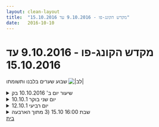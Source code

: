 ```yaml
---
layout: clean-layout
title:  "מקדש הקונג-פו - 9.10.2016 עד 15.10.2016"
date:   2016-10-10
---
```

# מקדש הקונג-פו - 9.10.2016 עד 15.10.2016 
שבוע שערים בלבנו ותשומתו <img src="http://www.timg.co.il/tapuzForum/images/Emo23.gif" alt="|לב|">

<details>
                    <summary>שיעור יום ב' 10.10.2016 בק</summary>
                    היום הגעתי לנקודת המפגש כדקה לפני השעה 6:40, הייתי מרוצה מעצמי. יואב כבר ישב שם במקום. התיישבתי לציד עם הגב אל בניין המשכן לאומנויות הבמה ושנינו שתקנו. היה נחמד מאוד. <br> לאחר כמה דקות חשתי רצון לעבוד מעט על הגמשת הגוף ולמתוך את שרירי הגב התחתון, על מנת להכין את הגוף לקראת השיעור.<br> בערך בשעה 6:50 ראיתי את בן מגיע. תוך דקה הוא הכריז על תחילת השיעור אך לא הוסיף דבר. מתוך הרגל קפצתי על שתי רגליי והמתנתי להמשך ההנחיות. לקח לי כמה שניות להבין שאין כגרע, אז חזרתי לעבוד על גמישות. <br> אחרי כמה דקות בן נתן הנחיות לתרגול ופתחנו בתרגולים במקום של נקודת המפגש. חשתי מעט מוסחת בדעתי מזה שעומדים בצומת סואן. <br> לאחר כ-10 ד&#39; בערך בן הודיע שאנחנו מתניידים למקום אחר ומיד הוא החל לנוע. תפסנו הר את התיקים והלכנו בעקבותיו. אני ויואב ציפינו לרגע שננוע לעבר גינת דובנו אך מיד תיקנו את כיוון ההליכה כשהבנו שבן הולך לכיוון ההפוך. בן הוביל אותנו אל האזור המקורה שבחזית הרחוב. שמתי לב שהמקום הפעם נראה מעט נקי יותר מבפעם הקודמת שהתאמנו שם ובכל מקרה עניין הלכלוך הפעם לא העסיק אותי כל כך.<br> פתחנו בתרגול פורם 5 החיות. בן קרה לזה &quot;ריקוד&quot;. התחלתי להתאמן על חזרה ברף על התנועות ומהר מאוד בן העיר לי על זה שאני עושה תנועות אוטומטיות ובלתי הגיוניות ושעלי להפוך כל תנועה לשלי ולמשהו שאני חשה את ההיגיון שלו. מיד התחלתי ליישם זאת וחשתי בהבדל המשמעותי. בן ציין שחל שיפור ניכר, שעדיין ישנם חלקים ברמה נמוכה בצד חלקים ברמה הרבה יותר גבוהה. נהניתי מהתרגול הזה, הרגשתי יחסית קלילה וחופשייה.<br> עברנו לתרגל בעיטות עם צעד דילוג. הצלחתי להינות מזה ולא להתאמץ יותר מדי, גם הצלחתי להשתפר. א&quot;כ עברנו לבעיטת קדימה, וא&quot;כ שילוב עם בעיטה אחורית תוך תשומת לב למשוך את הרגל אלינו בחזרה.<br> לאחר מכן עברנו לתרגל קרב ביד אחת. הרגשתי שערנית ונוכחת וקפיצית, הצלחתי להדוף את רוב ניסיונות התקיפה של יואב. <br> עברנו לתרגל אחיזה בידו של יריב במטרה להשתלט עליו בעוד היריב לא מתנגד אלא מנצל את האחיזה לטובתו ומשתדל להשתחרר מהאחיזה רק כשיש הזדמנות.<br> א&quot;כ תרגלנו גלגול על הקרקע – גלישה מתגלגלת עם הכתף וצד הגב. היה לי מעט מאתגר אך הצלחתי להתקדם בתרגול הזה ולהתקרב לביצוע ממשי.<br> עברנו לתרגול בישיבה. תחילה עבודה פנימית בהנחיית בן: לדמיין שאנחנו סופרמן ועפים כמוהו היכן שרוצים. הצלחתי ממש לדמיין את החווייה הפיזית ולחוש בחוסן ובשלווה והנאה.<br> א&quot;כ בן הנחה אותנו לשבת זה מול זו ולחילופין לשאול את הפרטנר שאלה בת 9 מילים: &quot;איך אתה יכול להיות תלמיד אפילו עוד יותר טוב?&quot;, כשבן הודיע שבמהלך התרגול הוא יפרוש ושהשיעור ייסתיים כשאחד מאיתנו יבחר לומר &quot;השעור שלנו הסתיים&quot;. בן ביקש לוודא שאנחנו זוכרים היטב את נוסח הזה ואז התגלה שלא שמעתי נכון – אני שמעתי &quot;השיעור שלך הסתיים?&quot;. התפתח דיון שלם סביב העניין שעלי להיות יותר קשובה בקשב פנימי אל התחושה שלי האם שמעתי נכון או לא – כי מתברר שב-99% מהמקרים אני חשה שלא שמעתי נכון – ושעלי לקחת יותר אחראיות על כך שאני מוודה שאני שומעת – לפחות במסגרת שיעורי הקונג פו ושבשיעורים עלי להשתחרר מדפוס הדיסקרטיות שלי. <br> לבסוף עברנו לתרגיל עצמו. תחילה עניתי תשובות שמתייחסות לחיי היומיום ואז בן ביקש לתחם את התשובות למרחב הזמן שלפני תחיל השיעור או תוך כדי השיעור או בשער הפנימי.<br> אני הכרזתי על סיום השיעור לשנו סביב השעה 8:35. היה שיעור מעולה. עוד שוחחתי על כך כמה דקות עם יואב לאחר סיום השיעור. <br>
                  </details><details>
                    <summary>יום שני בוקר 10.10.1</summary>
                    זמן מקדים: 12 דקות, איכות טובה<br> נוכחים אינגריד, בן, אני,<br> מיקום: פינת לאונרדו דה וינצ&#39;י, הרחבה המקורה בסמוך<br> דברים שקיבלתי:<br> הודעה של בן על תחילת השיעור הרשמי, ללא הנחיות נוספות. נתן לי מקום של חופש כמעט גדול מדי (או לפחות כך זה הרגיש בהתחלה) תחושה שאני קצת אבוד, שלא ברור לי מה אני צריך לעשות. התבוננתי בתחושה, נתתי לה לשקוע בתוכי. מתוך הסיטואציה התחילו לצאת אפשרויות, קיבלתי הצצה לפוטנציאל האינסופי של השיעור, גם אם לא נזוז או לא יקרה שום דבר נוסף. הכל תלוי בדרך שבה אני אבחר לפסוע היום. <br> לשדרג את היכולת שלי לברוא לעצמי את המציאות שלי. (אני לא בטוח אם זה הניסוח המדויק, במקרה הזה דווקא בחרתי להתמקד פחות בניסוח אלא באפשרות שזה מעמיד לי-אני יכול לתת לעצמי כל הנחיה שאני אבחר לאיזה גודל או מרחק שאני אבחר)<br> מדיטציה בה אנחנו מדמים את עצמנו לסופרמן (הדהד לי כי בדיוק שלשום בערב תיארו לי סופרמן, אבל שלא מפסיק לעלות למעלה)<br> שדרוג העבודה עם ריקוד/משחק/פורמת חמש החיות - היכולת לראות את מה שהכרתי כפורמה כדברים נוספים פתחה בפניי הרבה מאד אפשרויות. היום תרגלתי רק את העמידה הראשונה. נכנסתי אליה בזום משמעותי. את מנח הגוף, נשימה, התכוננות ומשמעות לפורמה, מגע עם הקרקע. (כל זה רק בתוך העמידה….יפה:)<br> <br> ברקע שמעתי הנחיות של בן לאינגריד, יכולתי לשמוע את חלקן, מבלי לאבד מאיכות הקשב שלי, ולסנן האם הן רלוונטיות ומועילות לי כרגע, חלקן כן<br> השתחררות מתפיסת היד ומיד אחרי כן תרגול תפיסה של היד שלי כמצב בו אני מקבל אנרגיה מהפרטנר ועובד איתה, היה מעניין ליהנות מהתפיסה הזו<br> מרפק קדימה ואחורה בזרימה מהנה<br> שיפור אמנות ההתבוננות בעת הדגמה, רזולוציה, דיוק, רכות, נשימה, קשב - תרגול טכניקה של צעד עם רגל אחורית ובעיטה עם הרגל הקדמית, מהר ויחד, חדש ומאתגר בצורה הזו. <br> מה אוכל לעשות כדי להיות תלמיד עוד יותר טוב? לא <br> הניסוח המדויק - הנאה מהניסוח, וממה שיש<br> מגע עם הקרקע, הנאה במשך חלקים גדולים בשיעור<br>  סיום שיעור: 08:40 (בערך)
                  </details><details>
                    <summary>יום רביעי 12.10.1</summary>
                    זמן מקדים 24 דקות, איכות טובה, מדיטציה, <br> &quot;אני מאפשר לעצמי שיעור נינוח ופותח&quot;<br> לפני היציאה לשיעור תרגול של נושא הפתיחות. קפה מול השעון ותחושת זמן חדשה, המון זמן אל מול כל דקה קובעת, סימולטנית ביחד<br> תרגול של מגע נינוח עם הקרקע<br> תרגול של קפיצה בסיבוב, הפעם מתוך קשב חדש, ללא צורך להשלים סיבוב, אלא ליהנות מהקפיצה, הסיבוב והנחיתה. ביחד ולחוד. <br> התמקדות במיקוד שלי לשיעור, פתאום לאחר העבודה עם הקרקע פתאום נפתח לי בית החזה, ליציבה חדשה.<br> (אני מרגיש שזה צירוף של עבודה על הקרקע, המיקוד שלי על עמידה ראשונה בפורמת חמש החיות והמיקוד בפתיחות. פתאום הרגשתי את היציבה שיותר נכונה לי.<br> היא פותחת לי את הריאות, אני נושם יותר, היא שמה את הלב שלי במקום חשוף יותר, קצת מפחיד אבל אני פתוח יותר לעולם. מצד אחד חשוף יותר, מצד שני פתוח יותר. <br> המתנה השניה היא הפתיחות למיקום חדש, שיניתי מיקום תוך כדי שיעור.&nbsp;&nbsp;הגעתי למקום שחשבתי שיהיה נחמד, מול הים, על דק עם ספסלי אבן עגולים, בפועל המקום היה שמנוני, חשוף לטיילת ומסריח. <br> הייתי קשוב ופתוח, לקחתי את האופניים ופתחתי בנסיעה נעימה שהביאה אותי לשובר הגלים. זה היה המקום האידיאלי לתרגל הרמוניה בתנועה, להכיל את כל הרגשות שלי. הים היה שקט ונפלא, ים של אוקטובר, עולה ויורד עם גלים שקטים, הלכתי לאורך שובר הגלים, נהניתי מההרמוניה. <br> לאחר עבודה פנימית מהנה, השיעור הסתיים בדיוק כשהוא היה צריך להסתיים, הייתי יכול להמשיך אותו יותר אבל בחרתי להמשיך את היום ולא את השיעור.<br> סיום שיעור 08:30
                  </details><details>
                    <summary>שבת 16:00 15.10 (3 מתוך הארבעה</summary>
                    שיעור ארוך שכלל שני מרחבי הנחיה לעצמי ולאחרים, ושני מרחבי הנחיה לעצמי בלבד. <br> במרחב המשותף הראשון השתתפו: מורן, אסא וסיגל<br> במרחב המשותף השני השתתפו: אסא, ריב ותירצה<br> <br> עקבות משיעור זה<br> - אימון מול מראה - מתפעל ונהנה מאיך שהאמנות שלי נראית (כבר שנים לא באמת יצא לי). <br> - אימון תנועה מתקדם - בעיטות ואן-דאם כאלה מסובבות באוויר לדוגמא<br> - אימון על חבטת אגרוף, כמו על משיכת חבל<br> - 3 עמידות, 3 בעיטות<br> - תנועה קסומה, העוצמה והעומק שבתנוחות הגוף<br> - חיבור למהות של מה שאני מנסה לעשות כאן<br> - מה זה להיות אמן הגשמה? איך זה נראה בחיי? איך זה נראה במקרה שלי?<br> - מסע קסום שבו מתחלפות מידי פעם ההנחיות לפי סבב מנחים בנושאי הגשמה ומודעות<br> - חוקר של האורגניזם<br> - 3 מיקודים: הנוכחות ברגע, השגשוג, והאמן<br> - להיות עצמאי מתחושות האחרים ומדעותיהם. <br> - לאפשר לשיעור להימשך לנצח
                  </details><a href="javascript:history.back()">בית</a>